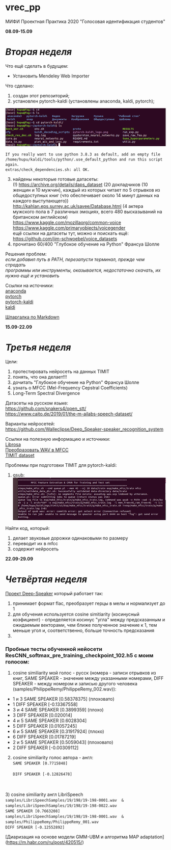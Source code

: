 # vrec_pp
МИФИ Проектная Практика 2020 "Голосовая идентификация студентов"

**08.09-15.09**  
# *Вторая неделя*  

Что ещё сделать в будущем:  
- Установить Mendeley Web Importer

Что сделано:
1. создан этот репозиторий;
2. установлен pytorch-kaldi (установлены anaconda, kaldi, pytorch);  
  
![alt-текст](https://github.com/Shennor/vrec_pp/blob/master/1.png "pytorch-kaldi установлен!)")  
  
  ```console
  If you really want to use python 3.8.3 as default, add an empty file /home/hupu/kaldi/tools/python/.use_default_python and run this script again.  
  extras/check_dependencies.sh: all OK.
  ```
3. найдены некоторые готовые датасеты:  
(!) https://archive.org/details/daps_dataset (20 докладчиков (10 женщин и 10 мужчин), каждый из которых читает по 5 отрывков из общедоступных книг (что обеспечивает около 14 минут данных на каждого выступающего))  
http://kahlan.eps.surrey.ac.uk/savee/Database.html (4 актера мужского пола в 7 различных эмоциях, всего 480 высказываний на британском английском)  
https://www.kaggle.com/mozillaorg/common-voice  
https://www.kaggle.com/primaryobjects/voicegender  
ещё ссылки на датасеты тут, можно и поискать ещё:  
https://github.com/jim-schwoebel/voice_datasets
4. прочитано 60/400 "Глубокое обучение на Python" Франсуа Шолле  

Решения проблем:  
*если добавил путь в PATH, перезапусти терминал, прежде чем страдать*  
*программы или инструменты, оказывается, недостаточно скачать, их нужно ещё и установить*  

Ссылки на источники:  
[anaconda](https://anaconda.org/anaconda/python)  
[pytorch](https://pytorch.org/)  
[pytorch-kaldi](https://github.com/mravanelli/pytorch-kaldi)  
[kaldi](https://kaldi-asr.org)  

[Шпаргалка по Markdown](http://bustep.ru/markdown/shpargalka-po-markdown.html)

**15.09-22.09**  
# *Третья неделя*  

Цели:  
1) протестировать нейросеть на данных TIMIT
2) понять, что она делает!!!
3) дочитать "Глубокое обучение на Python" Франсуа Шолле  
4) узнать о MFCC (Mel-Frequency Cepstral Coefficients)  
5) Long-Term Spectral Divergence  

Датасеты на русском языке:  
https://github.com/snakers4/open_stt/  
https://www.caito.de/2019/01/the-m-ailabs-speech-dataset/  

Варианты нейросетей:  
https://github.com/Walleclipse/Deep_Speaker-speaker_recognition_system  

Ссылки на полезную информацию и источники:  
[Librosa](https://github.com/librosa/librosa)  
[Преобразовать WAV в MFCC](https://github.com/dspavankumar/compute-mfcc)  
[TIMIT dataset](https://github.com/philipperemy/timit)  

Проблемы при подготовки TIMIT для pytorch-kaldi:  
1) qsub:  
![alt-текст](https://github.com/Shennor/vrec_pp/blob/master/2.jpg "")  

Найти код, который:
1) делает звуковые дорожки одинаковыми по размеру  
2) переводит их в mfcc  
3) содержит нейросеть  

**22.09-29.09**  
# *Четвёртая неделя*  

[Проект Deep-Speaker](https://github.com/philipperemy/deep-speaker)
 который работает так:  
 1) принимает формат flac, преобразует герцы в мелы и нормализует до 1  
 2) для обучения используется cosine simitiarity (косинусный коэфициент) - определяется косинус "угла" между предсказанным и ожидаемым векторами, чем ближе полученное значение к 1, тем меньше угол и, соответственно, больше точность предсказания  
 3) 
 
 ### Пробные тесты обученной нейосети ResCNN_softmax_pre_training_checkpoint_102.h5 с моим голосом:  
 1) cosine similiarity мой голос - русск (номера - записи отрывков из книг, SAME SPEAKER - значение между указанными номерами, DIFF SPEAKER - между номером и записью другого человека (samples/PhilippeRemy/PhilippeRemy_002.wav)):  
 - 1 и 3 SAME SPEAKER [0.58378375] (плоховато)  
 - 1 DIFF SPEAKER [-0.13367558]  
 - 3 и 4 SAME SPEAKER [0.3899359] (плохо)  
 - 3 DIFF SPEAKER [0.020014]
 - 4 и 5 SAME SPEAKER [0.6028304]  
 - 5 DIFF SPEAKER [0.01057245]
 - 6 и 5 SAME SPEAKER [0.31917924] (плохо)  
 - 6 DIFF SPEAKER [0.01787219]
 - 2 и 5 SAME SPEAKER [0.5059043] (плоховато)  
 - 2 DIFF SPEAKER [-0.00309112]  
 2) cosine similiarity голос автора - англ:  
 <code>SAME SPEAKER [0.7715848]  
 DIFF SPEAKER [-0.12826478]  
</code>
 3) cosine similiarity англ LibriSpeech
<code>samples/LibriSpeechSamples/19/198/19-198-0001.wav  &  samples/LibriSpeechSamples/19/198/19-198-0022.wav  
SAME SPEAKER [0.7663208]  
samples/LibriSpeechSamples/19/198/19-198-0001.wav  &  samples/PhilippeRemy/PhilippeRemy_001.wav  
DIFF SPEAKER [-0.12552892]  
</code>




 
 
 
[Диаризация на основе модели GMM-UBM и алгоритма MAP adaptation] (https://m.habr.com/ru/post/420515/)  
